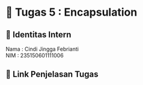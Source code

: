 # 📁 Tugas 5 : Encapsulation

## 👤 Identitas Intern
Nama : Cindi Jingga Febrianti           
NIM  : 235150601111006

## 🔗 Link Penjelasan Tugas

